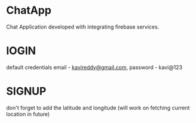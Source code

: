 # ChatApp

Chat Application developed with integrating firebase services.

# lOGIN

default credentials email - kavireddy@gmail.com, password - kavi@123

# SIGNUP

don't forget to add the latitude and longitude (will work on fetching current location in future)
